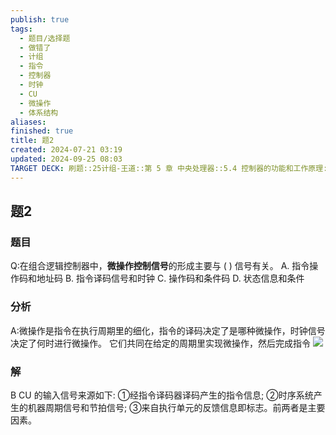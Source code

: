 ```yaml
---
publish: true
tags:
  - 题目/选择题
  - 做错了
  - 计组
  - 指令
  - 控制器
  - 时钟
  - CU
  - 微操作
  - 体系结构
aliases: 
finished: true
title: 题2
created: 2024-07-21 03:19
updated: 2024-09-25 08:03
TARGET DECK: 刷题::25计组-王道::第 5 章 中央处理器::5.4 控制器的功能和工作原理::题2
---
```

## 题2
### 题目
Q:在组合逻辑控制器中，**微操作控制信号**的形成主要与 ( ) 信号有关。
A. 指令操作码和地址码 
B. 指令译码信号和时钟
C. 操作码和条件码 
D. 状态信息和条件
### 分析
A:微操作是指令在执行周期里的细化，指令的译码决定了是哪种微操作，时钟信号决定了何时进行微操作。
它们共同在给定的周期里实现微操作，然后完成指令
![](https://i-blog.csdnimg.cn/blog_migrate/532fa54b52d936985a95d26185c7f5c0.png)
### 解
B
CU 的输入信号来源如下: 
①经指令译码器译码产生的指令信息; 
②时序系统产生的机器周期信号和节拍信号; 
③来自执行单元的反馈信息即标志。前两者是主要因素。


 
